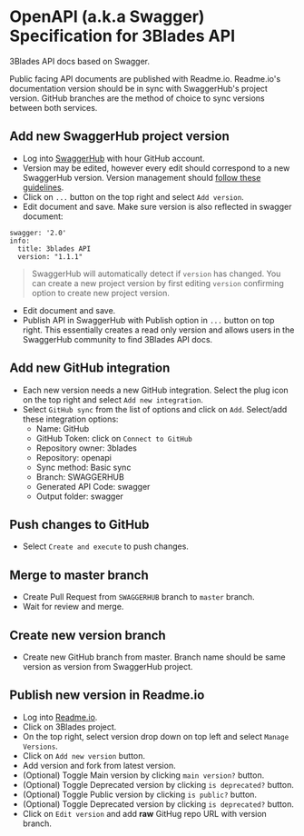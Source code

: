 # OpenAPI (a.k.a Swagger) Specification for 3Blades API

3Blades API docs based on Swagger.

Public facing API documents are published with Readme.io. Readme.io's documentation version should be in sync with SwaggerHub's project version. GitHub branches are the method of choice to sync versions between both services.

## Add new SwaggerHub project version

- Log into [SwaggerHub](https://app.swaggerhub.com/apis/3Blades/3blades_api/) with hour GitHub account.
- Version may be edited, however every edit should correspond to a new SwaggerHub version. Version management should [follow these guidelines](http://semver.org/).
- Click on `...` button on the top right and select `Add version`.
- Edit document and save. Make sure version is also reflected in swagger document:

```
swagger: '2.0'
info:
  title: 3blades API
  version: "1.1.1"
```

> SwaggerHub will automatically detect if `version` has changed. You can create a new project version by first editing `version` confirming option to create new project version.

- Edit document and save.
- Publish API in SwaggerHub with Publish option in `...` button on top right. This essentially creates a read only version and allows users in the SwaggerHub community to find 3Blades API docs.

## Add new GitHub integration

- Each new version needs a new GitHub integration. Select the plug icon on the top right and select `Add new integration`.
- Select `GitHub sync` from the list of options and click on `Add`. Select/add these integration options:
  - Name: GitHub
  - GitHub Token: click on `Connect to GitHub`
  - Repository owner: 3blades
  - Repository: openapi
  - Sync method: Basic sync
  - Branch: SWAGGERHUB
  - Generated API Code: swagger
  - Output folder: swagger

## Push changes to GitHub

- Select `Create and execute` to push changes.

## Merge to master branch

- Create Pull Request from `SWAGGERHUB` branch to `master` branch.
- Wait for review and merge.

## Create new version branch

- Create new GitHub branch from master. Branch name should be same version as version from SwaggerHub project.

## Publish new version in Readme.io

- Log into [Readme.io](https://dash.readme.io/).
- Click on 3Blades project.
- On the top right, select version drop down on top left and select `Manage Versions`.
- Click on `Add new version` button.
- Add version and fork from latest version.
- (Optional) Toggle Main version by clicking `main version?` button.
- (Optional) Toggle Deprecated version by clicking `is deprecated?` button.
- (Optional) Toggle Public version by clicking `is public?` button.
- (Optional) Toggle Deprecated version by clicking `is deprecated?` button.
- Click on `Edit version` and add **raw** GitHug repo URL with version branch.
